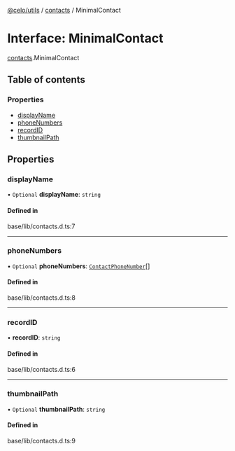 [@celo/utils](../README.md) / [contacts](../modules/contacts.md) / MinimalContact

# Interface: MinimalContact

[contacts](../modules/contacts.md).MinimalContact

## Table of contents

### Properties

- [displayName](contacts.MinimalContact.md#displayname)
- [phoneNumbers](contacts.MinimalContact.md#phonenumbers)
- [recordID](contacts.MinimalContact.md#recordid)
- [thumbnailPath](contacts.MinimalContact.md#thumbnailpath)

## Properties

### displayName

• `Optional` **displayName**: `string`

#### Defined in

base/lib/contacts.d.ts:7

___

### phoneNumbers

• `Optional` **phoneNumbers**: [`ContactPhoneNumber`](contacts.ContactPhoneNumber.md)[]

#### Defined in

base/lib/contacts.d.ts:8

___

### recordID

• **recordID**: `string`

#### Defined in

base/lib/contacts.d.ts:6

___

### thumbnailPath

• `Optional` **thumbnailPath**: `string`

#### Defined in

base/lib/contacts.d.ts:9
